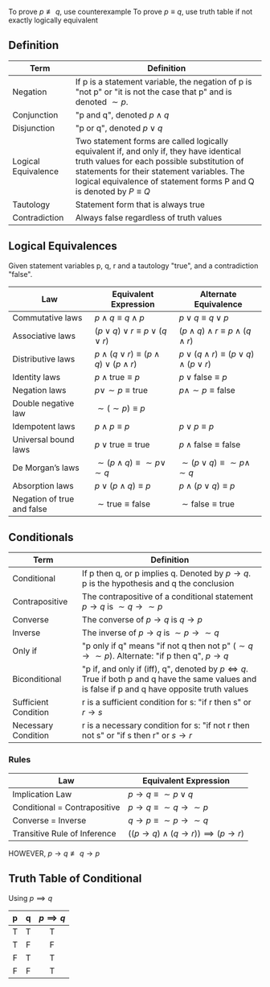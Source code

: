 To prove $p \not\equiv q$, use counterexample
To prove $p \equiv q$, use truth table if not exactly logically equivalent

## Definition

| Term | Definition |
| --- | --- |
| Negation | If p is a statement variable, the negation of p is "not p" or "it is not the case that p" and is denoted $\sim p$. |
| Conjunction | "p and q", denoted $p \land q$ |
| Disjunction | "p or q", denoted $p \lor q$ |
| Logical Equivalence | Two statement forms are called logically equivalent if, and only if, they have identical truth values for each possible substitution of statements for their statement variables. The logical equivalence of statement forms P and Q is denoted by $P \equiv Q$ |
| Tautology | Statement form that is always true |
| Contradiction | Always false regardless of truth values |

## Logical Equivalences

Given statement variables p, q, r and a tautology "true", and a contradiction "false".

| Law                     | Equivalent Expression                            | Alternate Equivalence                |
|-------------------------|---------------------------------------|--------------------------------------|
| Commutative laws        | $p \land q \equiv q \land p$           | $p \lor q \equiv q \lor p$           |
| Associative laws        | $(p \lor q) \lor r \equiv p \lor (q \lor r)$                   | $(p \land q) \land r \equiv p \land (q \land r)$ |
| Distributive laws       | $p \land (q \lor r) \equiv (p \land q) \lor (p \land r)$ | $p \lor (q \land r) \equiv (p \lor q) \land (p \lor r)$ |
| Identity laws           | $p \land \text{true} \equiv p$         | $p \lor \text{false} \equiv p$       |
| Negation laws           | $p \lor \sim p \equiv \text{true}$    | $p \land \sim p \equiv \text{false}$ |
| Double negative law     | $\sim (\sim p) \equiv p$              |                                      |
| Idempotent laws         | $p \land p \equiv p$                  | $p \lor p \equiv p$                  |
| Universal bound laws    | $p \lor \text{true} \equiv \text{true}$ | $p \land \text{false} \equiv \text{false}$ |
| De Morgan’s laws        | $\sim (p \land q) \equiv \sim p \lor \sim q$ | $\sim (p \lor q) \equiv \sim p \land \sim q$ |
| Absorption laws         | $p \lor (p \land q) \equiv p$         | $p \land (p \lor q) \equiv p$       |
| Negation of true and false | $\sim \text{true} \equiv \text{false}$ | $\sim \text{false} \equiv \text{true}$ |


## Conditionals

|Term|Definition|
|---|---|
| Conditional | If p then q, or p implies q. Denoted by $p \rightarrow q$. p is the hypothesis and q the conclusion |
| Contrapositive | The contrapositive of a conditional statement $p \rightarrow q$ is $\sim q \rightarrow \sim p$ |
| Converse | The converse of $p \rightarrow q$ is $q \rightarrow p$ |
| Inverse | The inverse of $p \rightarrow q$ is $\sim p \rightarrow \sim q$ |
| Only if | "p only if q" means "if not q then not p" ($\sim q \rightarrow \sim p$). Alternate: "if p then q", $p \rightarrow q$ |
| Biconditional | "p if, and only if (iff), q", denoted by $p \iff q$. True if both p and q have the same values and is false if p and q have opposite truth values |
| Sufficient Condition | r is a sufficient condition for s: "if r then s" or $r \rightarrow s$ |
| Necessary Condition | r is a necessary condition for s: "if not r then not s" or "if s then r" or $s \rightarrow r$


### Rules
| Law | Equivalent Expression |
| --- | --- |
| Implication Law | $p \rightarrow q \equiv \sim p \lor q$ |
| Conditional = Contrapositive | $p \rightarrow q \equiv \sim q \rightarrow \sim p$ |
| Converse = Inverse | $q \rightarrow p \equiv \sim p \rightarrow \sim q$ |
| Transitive Rule of Inference | $((p \rightarrow q) \land (q \rightarrow r)) \implies (p \rightarrow r)$ |

HOWEVER, $p \rightarrow q \not\equiv q \rightarrow p$


## Truth Table of Conditional

Using $p \implies q$

| p | q | $p \implies q$ |
|:---:|:---:|:---:|
| T | T | T |
| T | F | F |
| F | T | T |
| F | F | T |

